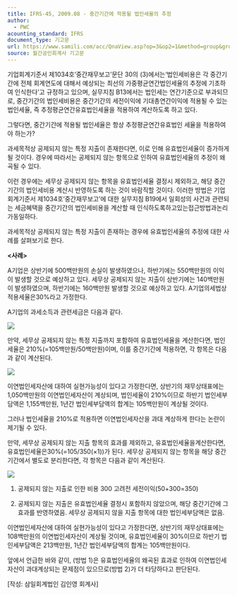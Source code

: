 ```yaml
---
title: IFRS-45, 2009.08 - 중간기간에 적용될 법인세율의 추정
author:
  - PWC
acounting_standard: IFRS
document_type: 기고문
url: https://www.samili.com/acc/QnaView.asp?op=3&op2=1&method=group&group=2086-15;1&orgcode=0&searchword=&page=32&code=IFRS%2D45%3A200908
source: 월간공인회계사 기고문
---
```

기업회계기준서 제1034호‘중간재무보고’문단 30의 (3)에서는‘법인세비용은 각 중간기간에 전체 회계연도에 대해서 예상되는 최선의 가중평균연간법인세율의 추정에 기초하여 인식한다’고 규정하고 있으며, 실무지침 B13에서는 법인세는 연간기준으로 부과되므로, 중간기간의 법인세비용은 중간기간의 세전이익에 기대총연간이익에 적용될 수 있는 법인세율, 즉 추정평균연간유효법인세율을 적용하여 계산하도록 하고 있다.

  

그렇다면, 중간기간에 적용될 법인세율은 항상 추정평균연간유효법인 세율을 적용하여야 하는가?

  

과세목적상 공제되지 않는 특정 지출이 존재한다면, 이로 인해 유효법인세율이 증가하게 될 것이다. 경우에 따라서는 공제되지 않는 항목으로 인하여 유효법인세율의 추정이 왜곡될 수 있다.

  

이런 경우에는 세무상 공제되지 않는 항목을 유효법인세율 결정시 제외하고, 해당 중간기간의 법인세비용 계산시 반영하도록 하는 것이 바람직할 것이다. 이러한 방법은 기업회계기준서 제1034호‘중간재무보고’에 대한 실무지침 B19에서 일회성의 사건과 관련되는 세금혜택을 중간기간의 법인세비용을 계산할 때 인식하도록하고있는접근방법과논리가동일하다.

  

과세목적상 공제되지 않는 특정 지출이 존재하는 경우에 유효법인세율의 추정에 대한 사례를 살펴보기로 한다.

  

**<사례>**

A기업은 상반기에 500백만원의 손실이 발생하였으나, 하반기에는 550백만원의 이익이 발생할 것으로 예상하고 있다. 세무상 공제되지 않는 지출이 상반기에는 140백만원이 발생하였으며, 하반기에는 160백만원 발생할 것으로 예상하고 있다. A기업의세법상적용세율은30%라고 가정한다.

A기업의 과세소득과 관련세금은 다음과 같다.

![](https://www.samili.com/mImage/etc/organ/2013/2086/2086-15-11.gif)

  

만약, 세무상 공제되지 않는 특정 지출까지 포함하여 유효법인세율을 계산한다면, 법인세율은 210%(=105백만원/50백만원)이며, 이를 중간기간에 적용하면, 각 항목은 다음과 같이 계산된다.

![](https://www.samili.com/mImage/etc/organ/2013/2086/2086-15-12.gif)

  

이연법인세자산에 대하여 실현가능성이 있다고 가정한다면, 상반기의 재무상태표에는 1,050백만원의 이연법인세자산이 계상되며, 법인세율이 210%이므로 하반기 법인세부담액은 1,155백만원, 1년간 법인세부담액의 합계는 105백만원이 계상될 것이다.

  

그러나 법인세율을 210%로 적용하면 이연법인세자산을 과대 계상하게 한다는 논란이제기될 수 있다.

  

만약, 세무상 공제되지 않는 지출 항목의 효과를 제외하고, 유효법인세율을계산한다면, 유효법인세율은30%(=105/350(×1))가 된다. 세무상 공제되지 않는 항목을 해당 중간기간에서 별도로 분리한다면, 각 항목은 다음과 같이 계산된다.

![](https://www.samili.com/mImage/etc/organ/2013/2086/2086-15-13.gif)

1) 공제되지 않는 지출로 인한 비용 300 고려전 세전이익(50+300=350)

2) 공제되지 않는 지출은 유효법인세율 결정시 포함하지 않았으며, 해당 중간기간에 그 효과를 반영하였음. 세무상 공제되지 않을 지출 항목에 대한 법인세부담액은 없음.

  

이연법인세자산에 대하여 실현가능성이 있다고 가정한다면, 상반기의 재무상태표에는 108백만원의 이연법인세자산이 계상될 것이며, 유효법인세율이 30%이므로 하반기 법인세부담액은 213백만원, 1년간 법인세부담액의 합계는 105백만원이다.

  

앞에서 언급한 바와 같이, (방법 1)은 유효법인세율의 왜곡된 효과로 인하여 이연법인세자산이 과대계상되는 문제점이 있으므로(방법 2)가 더 타당하다고 판단된다.

  

\[작성: 삼일회계법인 김인영 회계사\]
